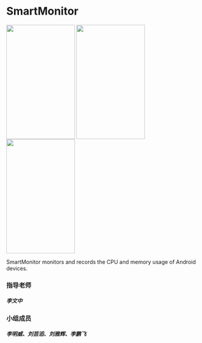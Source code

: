 # SmartMonitor

<img align="center" src="http://okuo92sn2.bkt.clouddn.com/test.png" width="180px" height="300px" />
<img align="center" src="http://okuo92sn2.bkt.clouddn.com/test2.png" width="180px" height="300px" />
<img align="center" src="http://okuo92sn2.bkt.clouddn.com/test1.png" width="180px" height="300px" />

SmartMonitor monitors and records the CPU and memory usage of Android devices.

### 指导老师
##### 李文中
### 小组成员
##### 李明威、刘芸滔、刘雅辉、李鹏飞
